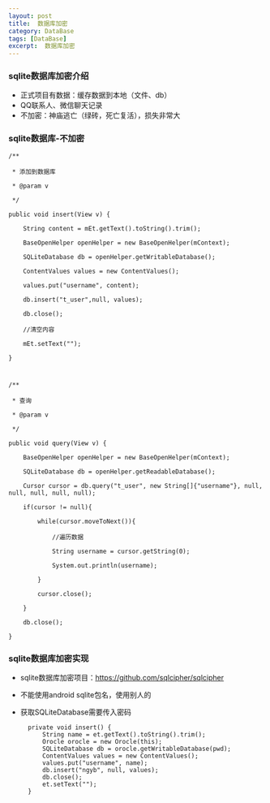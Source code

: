```yaml
---
layout: post
title:  数据库加密
category: DataBase
tags: [DataBase]
excerpt:  数据库加密
---
```

### sqlite数据库加密介绍 ###

- 正式项目有数据：缓存数据到本地（文件、db）
- QQ联系人、微信聊天记录
- 不加密：神庙逃亡（绿砖，死亡复活），损失非常大

### sqlite数据库-不加密 ###
	
	/**
	
	 * 添加到数据库
	
	 * @param v
	
	 */
	
	public void insert(View v) {
	
	    String content = mEt.getText().toString().trim();
	
	    BaseOpenHelper openHelper = new BaseOpenHelper(mContext);
	
	    SQLiteDatabase db = openHelper.getWritableDatabase();
	
	    ContentValues values = new ContentValues();
	
	    values.put("username", content);
	
	    db.insert("t_user",null, values);
	
	    db.close();
	
	    //清空内容
	
	    mEt.setText("");
	
	}


#

	/**
	
	 * 查询
	
	 * @param v
	
	 */
	
	public void query(View v) {
	
	    BaseOpenHelper openHelper = new BaseOpenHelper(mContext);
	
	    SQLiteDatabase db = openHelper.getReadableDatabase();
	
	    Cursor cursor = db.query("t_user", new String[]{"username"}, null, null, null, null, null);
	
	    if(cursor != null){
	
	        while(cursor.moveToNext()){
	
	            //遍历数据
	
	            String username = cursor.getString(0);
	
	            System.out.println(username);
	
	        }
	
	        cursor.close();
	
	    }
	
	    db.close();
	
	}



### sqlite数据库加密实现 ###

- sqlite数据库加密项目：<https://github.com/sqlcipher/sqlcipher>
- 不能使用android sqlite包名，使用别人的
- 获取SQLiteDatabase需要传入密码


	    private void insert() {
	        String name = et.getText().toString().trim();
	        Orocle orocle = new Orocle(this);
	        SQLiteDatabase db = orocle.getWritableDatabase(pwd);
	        ContentValues values = new ContentValues();
	        values.put("username", name);
	        db.insert("ngyb", null, values);
	        db.close();
	        et.setText("");
	    }